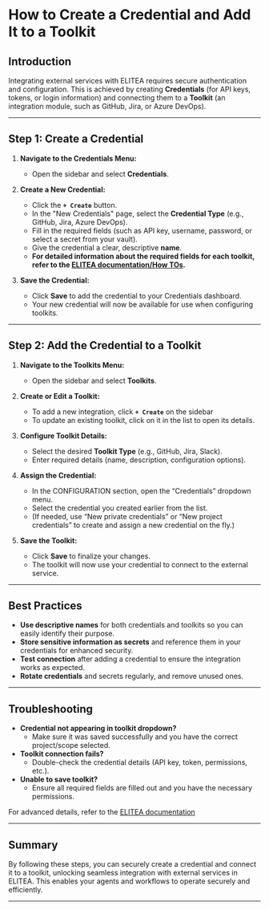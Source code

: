 # How to Create a Credential and Add It to a Toolkit

## Introduction

Integrating external services with ELITEA requires secure authentication and configuration. This is achieved by creating **Credentials** (for API keys, tokens, or login information) and connecting them to a **Toolkit** (an integration module, such as GitHub, Jira, or Azure DevOps).

---

## Step 1: Create a Credential

1. **Navigate to the Credentials Menu:**
   - Open the sidebar and select **Credentials**.

2. **Create a New Credential:**
   - Click the **`+ Create`** button.
   - In the "New Credentials" page, select the **Credential Type** (e.g., GitHub, Jira, Azure DevOps).
   - Fill in the required fields (such as API key, username, password, or select a secret from your vault).
   - Give the credential a clear, descriptive **name**.
   - **For detailed information about the required fields for each toolkit, refer to the [ELITEA documentation/How TOs](https://elitea.ai/docs).**  

3. **Save the Credential:**
   - Click **Save** to add the credential to your Credentials dashboard.
   - Your new credential will now be available for use when configuring toolkits.


---

## Step 2: Add the Credential to a Toolkit

1. **Navigate to the Toolkits Menu:**
   - Open the sidebar and select **Toolkits**.

2. **Create or Edit a Toolkit:**
   - To add a new integration, click **`+ Create`** on the sidebar
   - To update an existing toolkit, click on it in the list to open its details.

3. **Configure Toolkit Details:**
   - Select the desired **Toolkit Type** (e.g., GitHub, Jira, Slack).
   - Enter required details (name, description, configuration options).

4. **Assign the Credential:**
   - In the CONFIGURATION section, open the “Credentials” dropdown menu.
   - Select the credential you created earlier from the list.
   - (If needed, use “New private credentials” or “New project credentials” to create and assign a new credential on the fly.)

5. **Save the Toolkit:**
   - Click **Save** to finalize your changes.
   - The toolkit will now use your credential to connect to the external service.

---

## Best Practices

- **Use descriptive names** for both credentials and toolkits so you can easily identify their purpose.
- **Store sensitive information as secrets** and reference them in your credentials for enhanced security.
- **Test connection** after adding a credential to ensure the integration works as expected.
- **Rotate credentials** and secrets regularly, and remove unused ones.

---

## Troubleshooting

- **Credential not appearing in toolkit dropdown?**
  - Make sure it was saved successfully and you have the correct project/scope selected.
- **Toolkit connection fails?**
  - Double-check the credential details (API key, token, permissions, etc.).
- **Unable to save toolkit?**
  - Ensure all required fields are filled out and you have the necessary permissions.
  

For advanced details, refer to the [ELITEA documentation](https://elitea.ai/docs)

---

## Summary

By following these steps, you can securely create a credential and connect it to a toolkit, unlocking seamless integration with external services in ELITEA. This enables your agents and workflows to operate securely and efficiently.

---